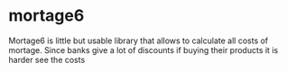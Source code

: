 # mortage6

Mortage6 is little but usable library that allows to calculate all costs of mortage. Since banks give a lot of discounts if buying their products it is harder see the costs

